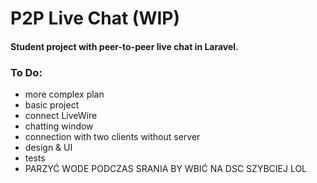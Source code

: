 # P2P Live Chat (WIP)
#### Student project with peer-to-peer live chat in Laravel.

### To Do:
* more complex plan
* basic project
* connect LiveWire
* chatting window
* connection with two clients without server
* design & UI
* tests
* PARZYĆ WODE PODCZAS SRANIA BY WBIĆ NA DSC SZYBCIEJ LOL
